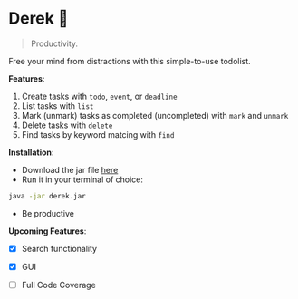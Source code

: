 # Derek 🦫

> Productivity.

Free your mind from distractions with this simple-to-use todolist.

**Features**:
1. Create tasks with `todo`, `event`, or `deadline`
2. List tasks with `list`
3. Mark (unmark) tasks as completed (uncompleted) with `mark` and `unmark`
4. Delete tasks with `delete`
5. Find tasks by keyword matcing with `find`

**Installation**:
- Download the jar file [here](https://github.com/minreiseah/ip/releases)
- Run it in your terminal of choice:
```bash
java -jar derek.jar
```
- Be productive

**Upcoming Features**:
- [x] Search functionality
- [x] GUI
- [ ] Full Code Coverage



